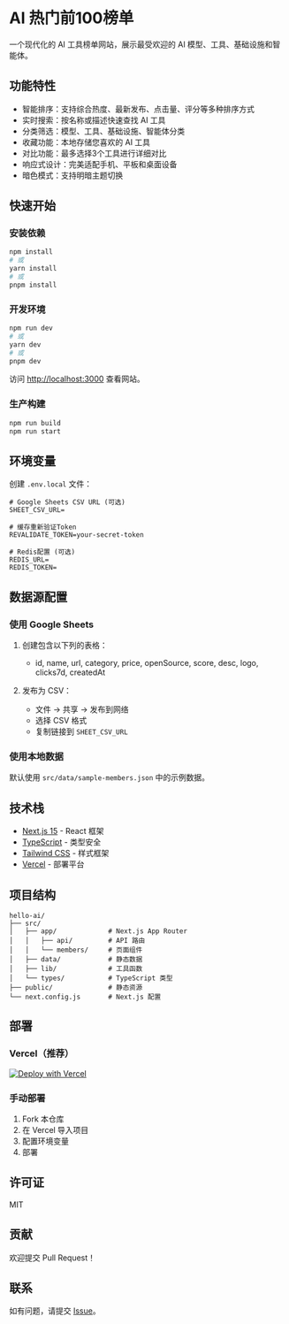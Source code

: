 # AI 热门前100榜单

一个现代化的 AI 工具榜单网站，展示最受欢迎的 AI 模型、工具、基础设施和智能体。

## 功能特性

- 智能排序：支持综合热度、最新发布、点击量、评分等多种排序方式
- 实时搜索：按名称或描述快速查找 AI 工具
- 分类筛选：模型、工具、基础设施、智能体分类
- 收藏功能：本地存储您喜欢的 AI 工具
- 对比功能：最多选择3个工具进行详细对比
- 响应式设计：完美适配手机、平板和桌面设备
- 暗色模式：支持明暗主题切换

## 快速开始

### 安装依赖

```bash
npm install
# 或
yarn install
# 或
pnpm install
```

### 开发环境

```bash
npm run dev
# 或
yarn dev
# 或
pnpm dev
```

访问 [http://localhost:3000](http://localhost:3000) 查看网站。

### 生产构建

```bash
npm run build
npm run start
```

## 环境变量

创建 `.env.local` 文件：

```env
# Google Sheets CSV URL (可选)
SHEET_CSV_URL=

# 缓存重新验证Token
REVALIDATE_TOKEN=your-secret-token

# Redis配置 (可选)
REDIS_URL=
REDIS_TOKEN=
```

## 数据源配置

### 使用 Google Sheets

1. 创建包含以下列的表格：
   - id, name, url, category, price, openSource, score, desc, logo, clicks7d, createdAt

2. 发布为 CSV：
   - 文件 → 共享 → 发布到网络
   - 选择 CSV 格式
   - 复制链接到 `SHEET_CSV_URL`

### 使用本地数据

默认使用 `src/data/sample-members.json` 中的示例数据。

## 技术栈

- [Next.js 15](https://nextjs.org/) - React 框架
- [TypeScript](https://www.typescriptlang.org/) - 类型安全
- [Tailwind CSS](https://tailwindcss.com/) - 样式框架
- [Vercel](https://vercel.com/) - 部署平台

## 项目结构

```
hello-ai/
├── src/
│   ├── app/             # Next.js App Router
│   │   ├── api/         # API 路由
│   │   └── members/     # 页面组件
│   ├── data/            # 静态数据
│   ├── lib/             # 工具函数
│   └── types/           # TypeScript 类型
├── public/              # 静态资源
└── next.config.js       # Next.js 配置
```

## 部署

### Vercel（推荐）

[![Deploy with Vercel](https://vercel.com/button)](https://vercel.com/new/clone?repository-url=https://github.com/YOUR_USERNAME/hello-ai)

### 手动部署

1. Fork 本仓库
2. 在 Vercel 导入项目
3. 配置环境变量
4. 部署

## 许可证

MIT

## 贡献

欢迎提交 Pull Request！

## 联系

如有问题，请提交 [Issue](https://github.com/YOUR_USERNAME/hello-ai/issues)。
